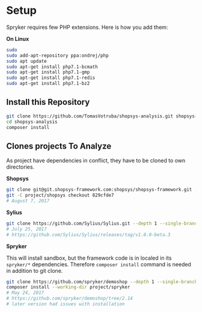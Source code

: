 # Setup

Spryker requires few PHP extensions. Here is how you add them:
 
**On Linux**
  
```bash
sudo 
sudo add-apt-repository ppa:ondrej/php
sudo apt update
sudo apt-get install php7.1-bcmath
sudo apt-get install php7.1-gmp
sudo apt-get install php7.1-redis
sudo apt-get install php7.1-bz2
```

## Install this Repository

```bash
git clone https://github.com/TomasVotruba/shopsys-analysis.git shopsys-analysis
cd shopsys-analysis
composer install
```

## Clones projects To Analyze

As project have dependencies in conflict, they have to be cloned to own directories.

**Shopsys**

```bash
git clone git@git.shopsys-framework.com:shopsys/shopsys-framework.git --depth 1 project/shopsys
git -C project/shopsys checkout 829cfde7  
# August 7, 2017
```

**Sylius**

```bash
git clone https://github.com/Sylius/Sylius.git --depth 1 --single-branch --branch v1.0.0-beta.3 project/sylius
# July 25, 2017
# https://github.com/Sylius/Sylius/releases/tag/v1.0.0-beta.3
```

**Spryker**

This will install sandbox, but the framework code is in localed in its `spryker/*` dependencies. 
Therefore `composer install` command is needed in addition to git clone.

```bash
git clone https://github.com/spryker/demoshop --depth 1 --single-branch --branch 2.14 project/spryker
composer install --working-dir project/spryker
# May 24, 2017
# https://github.com/spryker/demoshop/tree/2.14
# later version had issues with installation
```
